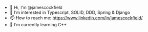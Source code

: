 - 👋 Hi, I’m @jamescockfield
- 👀 I’m interested in Typescript, SOLID, DDD, Spring & Django
- 📫 How to reach me: https://www.linkedin.com/in/jamescockfield/
- 🌱 I’m currently learning C++
<!-- - 💞️ I’m looking to collaborate on ... -->
